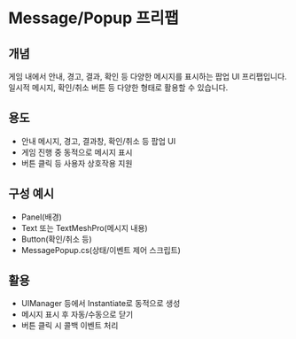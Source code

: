 # Message/Popup 프리팹

## 개념
게임 내에서 안내, 경고, 결과, 확인 등 다양한 메시지를 표시하는 팝업 UI 프리팹입니다. 일시적 메시지, 확인/취소 버튼 등 다양한 형태로 활용할 수 있습니다.

## 용도
- 안내 메시지, 경고, 결과창, 확인/취소 등 팝업 UI
- 게임 진행 중 동적으로 메시지 표시
- 버튼 클릭 등 사용자 상호작용 지원

## 구성 예시
- Panel(배경)
- Text 또는 TextMeshPro(메시지 내용)
- Button(확인/취소 등)
- MessagePopup.cs(상태/이벤트 제어 스크립트)

## 활용
- UIManager 등에서 Instantiate로 동적으로 생성
- 메시지 표시 후 자동/수동으로 닫기
- 버튼 클릭 시 콜백 이벤트 처리 